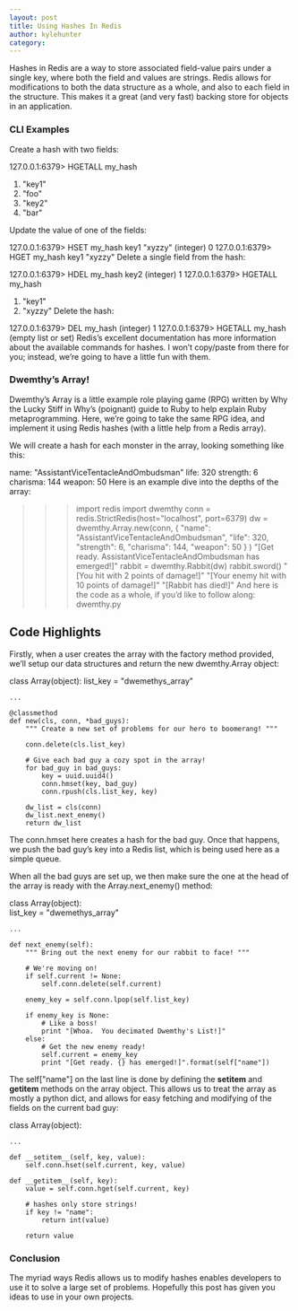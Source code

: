 ```yaml
---
layout: post
title: Using Hashes In Redis
author: kylehunter
category: 
---
```


Hashes in Redis are a way to store associated field-value pairs under a single key, where both the field and values are strings. Redis allows for modifications to both the data structure as a whole, and also to each field in the structure. This makes it a great (and very fast) backing store for objects in an application.

### CLI Examples

Create a hash with two fields:

127.0.0.1:6379> HGETALL my_hash

1) "key1"
2) "foo"
3) "key2"
4) "bar"

Update the value of one of the fields:

127.0.0.1:6379> HSET my_hash key1 "xyzzy"
(integer) 0
127.0.0.1:6379> HGET my_hash key1
"xyzzy"
Delete a single field from the hash:

127.0.0.1:6379> HDEL my_hash key2
(integer) 1
127.0.0.1:6379> HGETALL my_hash
1) "key1"
2) "xyzzy"
Delete the hash:

127.0.0.1:6379> DEL my_hash
(integer) 1
127.0.0.1:6379> HGETALL my_hash
(empty list or set)
Redis’s excellent documentation has more information about the available commands for hashes. I won’t copy/paste from there for you; instead, we’re going to have a little fun with them.

### Dwemthy’s Array!

Dwemthy’s Array is a little example role playing game (RPG) written by Why the Lucky Stiff in Why’s (poignant) guide to Ruby to help explain Ruby metaprogramming. Here, we’re going to take the same RPG idea, and implement it using Redis hashes (with a little help from a Redis array).

We will create a hash for each monster in the array, looking something like this:

name: "AssistantViceTentacleAndOmbudsman"
life: 320
strength: 6
charisma: 144
weapon: 50
Here is an example dive into the depths of the array:

>>> import redis
>>> import dwemthy
>>> conn = redis.StrictRedis(host="localhost", port=6379)
>>> dw = dwemthy.Array.new(conn,
      {
        "name": "AssistantViceTentacleAndOmbudsman",
        "life": 320,
        "strength": 6,
        "charisma": 144,
        "weapon": 50
      }
    )
"[Get ready. AssistantViceTentacleAndOmbudsman has emerged!]"
>>> rabbit = dwemthy.Rabbit(dw)
>>> rabbit.sword()
"[You hit with 2 points of damage!]"
"[Your enemy hit with 10 points of damage!]"
"[Rabbit has died!]"
And here is the code as a whole, if you’d like to follow along: dwemthy.py

## Code Highlights

Firstly, when a user creates the array with the factory method provided, we’ll setup our data structures and return the new dwemthy.Array object:

class Array(object):
    list_key = "dwemethys_array"

    ...

    @classmethod
    def new(cls, conn, *bad_guys):
        """ Create a new set of problems for our hero to boomerang! """

        conn.delete(cls.list_key)

        # Give each bad guy a cozy spot in the array!
        for bad_guy in bad_guys:
            key = uuid.uuid4()
            conn.hmset(key, bad_guy)
            conn.rpush(cls.list_key, key)

        dw_list = cls(conn)
        dw_list.next_enemy()
        return dw_list
The conn.hmset here creates a hash for the bad guy. Once that happens, we push the bad guy’s key into a Redis list, which is being used here as a simple queue.

When all the bad guys are set up, we then make sure the one at the head of the array is ready with the Array.next_enemy() method:

class Array(object):    
    list_key = "dwemethys_array"

    ...

    def next_enemy(self):
        """ Bring out the next enemy for our rabbit to face! """

        # We're moving on!
        if self.current != None:
            self.conn.delete(self.current)

        enemy_key = self.conn.lpop(self.list_key)

        if enemy_key is None:
            # Like a boss!
            print "[Whoa.  You decimated Dwemthy's List!]"
        else:
            # Get the new enemy ready!
            self.current = enemy_key
            print "[Get ready. {} has emerged!]".format(self["name"])
The self["name"] on the last line is done by defining the __setitem__ and __getitem__ methods on the array object. This allows us to treat the array as mostly a python dict, and allows for easy fetching and modifying of the fields on the current bad guy:

class Array(object):

    ...

    def __setitem__(self, key, value): 
        self.conn.hset(self.current, key, value)

    def __getitem__(self, key):
        value = self.conn.hget(self.current, key)

        # hashes only store strings!
        if key != "name":
            return int(value)

        return value
### Conclusion

The myriad ways Redis allows us to modify hashes enables developers to use it to solve a large set of problems. Hopefully this post has given you ideas to use in your own projects.
